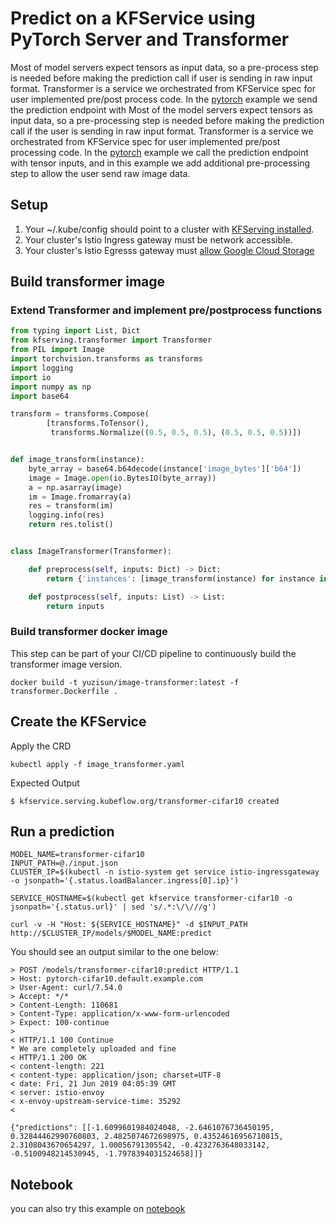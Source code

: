 # Predict on a KFService using PyTorch Server and Transformer

Most of model servers expect tensors as input data, so a pre-process step is needed before making the prediction call if user is sending in raw input format. Transformer is
a service we orchestrated from KFService spec for user implemented pre/post process code. In the [pytorch](../../pytorch/README.md) example we send the prediction endpoint with
Most of the model servers expect tensors as input data, so a pre-processing step is needed before making the prediction call if the user is sending in raw input format. Transformer is a service we orchestrated from KFService spec for user implemented pre/post processing code. In the [pytorch](../../pytorch/README.md) example we call the prediction endpoint with tensor inputs, and in this example we add additional pre-processing step to allow the user send raw image data.

## Setup
1. Your ~/.kube/config should point to a cluster with [KFServing installed](https://github.com/kubeflow/kfserving/blob/master/docs/DEVELOPER_GUIDE.md#deploy-kfserving).
2. Your cluster's Istio Ingress gateway must be network accessible.
3. Your cluster's Istio Egresss gateway must [allow Google Cloud Storage](https://knative.dev/docs/serving/outbound-network-access/)

##  Build transformer image

### Extend Transformer and implement pre/postprocess functions
```python
from typing import List, Dict
from kfserving.transformer import Transformer
from PIL import Image
import torchvision.transforms as transforms
import logging
import io
import numpy as np
import base64

transform = transforms.Compose(
        [transforms.ToTensor(),
         transforms.Normalize((0.5, 0.5, 0.5), (0.5, 0.5, 0.5))])


def image_transform(instance):
    byte_array = base64.b64decode(instance['image_bytes']['b64'])
    image = Image.open(io.BytesIO(byte_array))
    a = np.asarray(image)
    im = Image.fromarray(a)
    res = transform(im)
    logging.info(res)
    return res.tolist()


class ImageTransformer(Transformer):

    def preprocess(self, inputs: Dict) -> Dict:
        return {'instances': [image_transform(instance) for instance in inputs['instances']]}

    def postprocess(self, inputs: List) -> List:
        return inputs
```

### Build transformer docker image
This step can be part of your CI/CD pipeline to continuously build the transformer image version. 
```shell
docker build -t yuzisun/image-transformer:latest -f transformer.Dockerfile .
```

## Create the KFService

Apply the CRD
```
kubectl apply -f image_transformer.yaml
```

Expected Output
```
$ kfservice.serving.kubeflow.org/transformer-cifar10 created
```

## Run a prediction

```
MODEL_NAME=transformer-cifar10
INPUT_PATH=@./input.json
CLUSTER_IP=$(kubectl -n istio-system get service istio-ingressgateway -o jsonpath='{.status.loadBalancer.ingress[0].ip}')

SERVICE_HOSTNAME=$(kubectl get kfservice transformer-cifar10 -o jsonpath='{.status.url}' | sed 's/.*:\/\///g')

curl -v -H "Host: ${SERVICE_HOSTNAME}" -d $INPUT_PATH http://$CLUSTER_IP/models/$MODEL_NAME:predict
```

You should see an output similar to the one below:

```
> POST /models/transformer-cifar10:predict HTTP/1.1
> Host: pytorch-cifar10.default.example.com
> User-Agent: curl/7.54.0
> Accept: */*
> Content-Length: 110681
> Content-Type: application/x-www-form-urlencoded
> Expect: 100-continue
> 
< HTTP/1.1 100 Continue
* We are completely uploaded and fine
< HTTP/1.1 200 OK
< content-length: 221
< content-type: application/json; charset=UTF-8
< date: Fri, 21 Jun 2019 04:05:39 GMT
< server: istio-envoy
< x-envoy-upstream-service-time: 35292
< 

{"predictions": [[-1.6099601984024048, -2.6461076736450195, 0.32844462990760803, 2.4825074672698975, 0.43524616956710815, 2.3108043670654297, 1.00056791305542, -0.4232763648033142, -0.5100948214530945, -1.7978394031524658]]}
```

## Notebook

you can also try this example on [notebook](./kfserving_sdk_transformer.ipynb)
